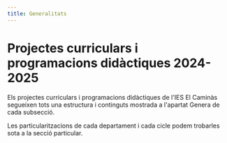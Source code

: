 ```yaml
---
title: Generalitats
---
```


# Projectes curriculars i programacions didàctiques 2024-2025

Els projectes curriculars i programacions didàctiques de l'IES El Caminàs segueixen tots una estructura i continguts mostrada a l'apartat Genera de cada subsecció.

Les particularitzacions de cada departament i cada cicle podem trobarles sota a la secció particular.